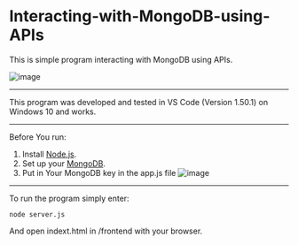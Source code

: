 # Interacting-with-MongoDB-using-APIs
This is simple program interacting with MongoDB using APIs.

![image](https://user-images.githubusercontent.com/82900475/194294147-a7d75e1d-1b80-4ef5-8c25-a146f526ccc0.png)
***
This program was developed and tested in VS Code (Version 1.50.1) on Windows 10 and works.
***
Before You run:
1. Install [Node.js](https://nodejs.org/en/download/).
2. Set up your [MongoDB](https://www.mongodb.com/).
3. Put in Your MongoDB key in the app.js file
![image](https://user-images.githubusercontent.com/82900475/194297205-9c83717d-010b-4582-ac58-33828d4c1849.png)
***
To run the program simply enter:
```
node server.js
```
And open indext.html in /frontend with your browser.
